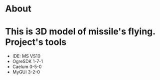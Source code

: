 About
=====
This is 3D model of missile's flying.
Project's tools
===============
- IDE: MS VS10
- OgreSDK 1-7-1
- Caelum 0-5-0
- MyGUI 3-2-0
